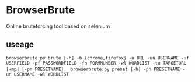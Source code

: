 # BrowserBrute
Online bruteforcing tool based on selenium

## useage
`browserbrute.py brute [-h] -b {chrome,firefox} -u URL -un USERNAME -uf USERFIELD -pf PASSWORDFIELD -fn FORMNUMBER -wl WORDLIST -tu TARGETURL [-mp] [-pn PRESETNAME]  `
`browserbrute.py preset [-h] -pn PRESETNAME -un USERNAME -wl WORDLIST`  
